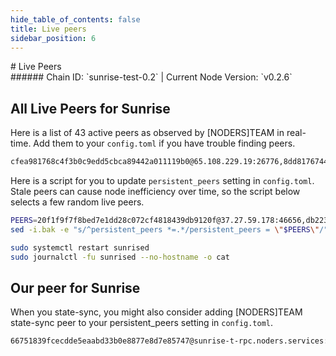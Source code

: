 ```yaml
---
hide_table_of_contents: false
title: Live peers
sidebar_position: 6
---
```


<div class="h1-with-icon icon-sunrise">
# Live Peers
</div>
###### Chain ID: `sunrise-test-0.2` | Current Node Version: `v0.2.6`

## All Live Peers for Sunrise
Here is a list of 43 active peers as observed by [NODERS]TEAM in real-time. Add them to your `config.toml` if you have trouble finding peers.

```bash
cfea981768c4f3b0c9edd5cbca89442a011119b0@65.108.229.19:26776,8dd817674414fe540ae69c9e579d7d12519f9ee8@37.27.62.115:26656,82c9d4ad8b6b509ec87e36d7f2531f1779a4f81f@95.217.35.179:28356,14b03a01feea649912a3712cab6456f137764c15@65.109.99.35:3000,a1e89edae676ff5587f70c211d3b830f097b32d7@95.216.16.205:26656,20f1f9f7f8bed7e1dd28c072cf4818439db9120f@37.27.59.178:46656,7c6784ca29f5548d8cd59c2b476142c4b5b41523@162.19.240.7:26656,ae6aabc5e68630835cbc595271cd26b81b36c907@141.94.143.203:56326,00b284d2450d9071d0ed50e993814e46eeceebd7@136.243.13.36:28356,abef08deb509a60177560f4f6e3af9eea275dda3@116.202.233.2:28356,3bc95f43436961a8b4afe792197fadba1b8e1788@5.9.116.21:28356,1e212d6cd9e8f6c633ba8990bbdcf18394a0fbac@148.251.86.17:28356,8f80802f7d2d9daea07e3735ccd43434a299ece7@128.140.125.250:26656,a423ecab99478e0c26cf3da2e63d6b7f3dfeb10f@162.55.80.21:36656,c6ef0e42531470e7424ae14742eab99199b5c83a@142.132.209.118:26656,b43e136f65981228ae031e649d600ea4e3ef0d48@159.69.142.51:28356,320e147cd7ae2ac7650931a96c73543856a2e496@144.76.92.22:13656,955577abd007575941e943041f0229fedce66081@152.53.110.139:29656,92e53346f5d2b0c2f9136406da971c9ddaa7acd4@94.130.164.82:28356,db223ecc4fba0e7135ba782c0fd710580c5213a6@44.222.102.202:26656,5387ae41a200c28404548b6da4215e171fe9cab5@185.186.26.229:26656,dd1674cf4efb356feea6bec0d19aa278f7f8d73a@157.173.192.169:26656,4160977a9ef0cd0ea1b429214fc5f1417c63d21d@46.4.52.158:58656,f252bb8e6108b386f5f5b19188f4859896679abc@103.164.81.211:26656,0c0e0cf617c1c58297f53f3a82cea86a7c860396@13.212.253.1:26656,7810fa246ab1c919d6e4ed4cb8fc53a2fc776d32@65.21.233.188:28356,66d225bb1225c66a8d0ce2f52369a8ba06ebddfc@13.208.246.16:26656,190a32a59bd4a922e21e117026d34d609d621834@65.21.47.120:656,e719c7fec50a7a524285072c80a91a79b9f19639@147.135.78.236:26656,2189fb299f317dda31ae85e7173e0a41f98463bd@198.244.176.117:41656,72c6f84cd821cd570f8da67b36d9618f62e0e231@65.109.53.22:56326,897c4c874651e74a1615d4541758f24cc0326c1d@173.249.48.234:26656,c41c0dbd00c1bfb9e9f9bd84666fcad818588cbd@89.169.145.165:26656,3ef604c48f0a579c5a2a19ddd29a99ad4949ef8e@135.181.139.249:56656,8fa3597faa3389979362ab1adc415dc9e67038f0@173.214.171.102:26746,6939efb7e3d84915a54bb2739630fb6049acd478@91.205.104.146:26656,493e58264302d4e59c9ab50d1cde062745ff882a@5.9.73.170:28356,62152ba2644a6900f1f7aa52026e7aa422828d60@138.201.205.17:21656,5c2a752c9b1952dbed075c56c600c3a79b58c395@195.3.221.9:27566,dd051f616ebe0fdcb9b4025e124a87fd58ba8357@139.180.219.22:26656,18c4203028051572c2cb16f5ac5f4a935f10108c@65.109.58.86:28356,18b9bc3dccfd64dc39459fbac52f7ae7809fd697@13.52.180.217:26656,82bc2fdbfc735b1406b9da4181036ab9c44b63be@18.197.226.58:26656
```

Here is a script for you to update `persistent_peers` setting in `config.toml`. Stale peers can cause node inefficiency over time, so the script below selects a few random live peers.

```bash
PEERS=20f1f9f7f8bed7e1dd28c072cf4818439db9120f@37.27.59.178:46656,db223ecc4fba0e7135ba782c0fd710580c5213a6@44.222.102.202:26656,3ef604c48f0a579c5a2a19ddd29a99ad4949ef8e@135.181.139.249:56656,18b9bc3dccfd64dc39459fbac52f7ae7809fd697@13.52.180.217:26656,c41c0dbd00c1bfb9e9f9bd84666fcad818588cbd@89.169.145.165:26656
sed -i.bak -e "s/^persistent_peers *=.*/persistent_peers = \"$PEERS\"/" ~/.sunrise/config/config.toml

sudo systemctl restart sunrised
sudo journalctl -fu sunrised --no-hostname -o cat
```

## Our peer for Sunrise
When you state-sync, you might also consider adding [NODERS]TEAM state-sync peer to your persistent_peers setting in `config.toml`.

```bash
66751839fcecdde5eaabd33b0e8877e8d7e85747@sunrise-t-rpc.noders.services:28356
```